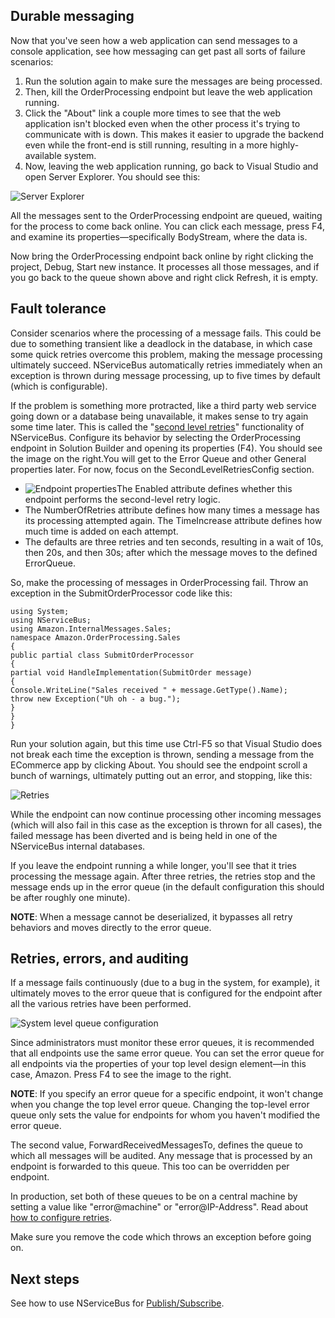 <!--
title: "Getting Started - Fault Tolerance"
tags: 
-->

Durable messaging
-----------------

Now that you've seen how a web application can send messages to a console application, see how messaging can get past all sorts of failure scenarios:

1.  Run the solution again to make sure the messages are being
    processed.
2.  Then, kill the OrderProcessing endpoint but leave the web
    application running.
3.  Click the "About" link a couple more times to see that the web
    application isn't blocked even when the other process it's trying to
    communicate with is down. This makes it easier to upgrade the
    backend even while the front-end is still running, resulting in a
    more highly-available system.
4.  Now, leaving the web application running, go back to Visual Studio
    and open Server Explorer. You should see this:

![Server Explorer](https://particular.blob.core.windows.net/media/Default/images/GettingStarted8.jpg)

All the messages sent to the OrderProcessing endpoint are queued, waiting for the process to come back online. You can click each message, press F4, and examine its properties—specifically BodyStream, where the data is.

Now bring the OrderProcessing endpoint back online by right clicking the project, Debug, Start new instance. It processes all those messages, and if you go back to the queue shown above and right click Refresh, it is empty.

Fault tolerance
---------------

Consider scenarios where the processing of a message fails. This could be due to something transient like a deadlock in the database, in which case some quick retries overcome this problem, making the message processing ultimately succeed. NServiceBus automatically retries immediately when an exception is thrown during message processing, up to five times by default (which is configurable).

If the problem is something more protracted, like a third party web service going down or a database being unavailable, it makes sense to try again some time later. This is called the "[second level retries](second-level-retries.md)" functionality of NServiceBus. Configure its behavior by selecting the OrderProcessing endpoint in Solution Builder and opening its properties (F4). You should see the image on the right.You will get to the Error Queue and other General properties later. For now, focus on the SecondLevelRetriesConfig section.

-   ![Endpoint
    properties](https://particular.blob.core.windows.net/media/Default/images/GettingStarted8.5.jpg)The
    Enabled attribute defines whether this endpoint performs the
    second-level retry logic.
-   The NumberOfRetries attribute defines how many times a message has
    its processing attempted again. The TimeIncrease attribute defines
    how much time is added on each attempt.
-   The defaults are three retries and ten seconds, resulting in a wait
    of 10s, then 20s, and then 30s; after which the message moves to the
    defined ErrorQueue.

So, make the processing of messages in OrderProcessing fail. Throw an exception in the SubmitOrderProcessor code like this:


    using System;
    using NServiceBus;
    using Amazon.InternalMessages.Sales;
    namespace Amazon.OrderProcessing.Sales
    {
    public partial class SubmitOrderProcessor
    {        
    partial void HandleImplementation(SubmitOrder message)
    {
    Console.WriteLine("Sales received " + message.GetType().Name);
    throw new Exception("Uh oh - a bug.");
    }
    }
    }


Run your solution again, but this time use Ctrl-F5 so that Visual Studio does not break each time the exception is thrown, sending a message from the ECommerce app by clicking About. You should see the endpoint scroll a bunch of warnings, ultimately putting out an error, and stopping, like this:

![Retries](https://particular.blob.core.windows.net/media/Default/images/GettingStarted9.png)

While the endpoint can now continue processing other incoming messages
(which will also fail in this case as the exception is thrown for all cases), the failed message has been diverted and is being held in one of the NServiceBus internal databases.

If you leave the endpoint running a while longer, you'll see that it tries processing the message again. After three retries, the retries stop and the message ends up in the error queue (in the default configuration this should be after roughly one minute).

**NOTE**: When a message cannot be deserialized, it bypasses all retry behaviors and moves directly to the error queue.

Retries, errors, and auditing
-----------------------------

If a message fails continuously (due to a bug in the system, for example), it ultimately moves to the error queue that is configured for the endpoint after all the various retries have been performed.

![System level queue configuration](https://particular.blob.core.windows.net/media/Default/images/GettingStarted10.png)

Since administrators must monitor these error queues, it is recommended that all endpoints use the same error queue. You can set the error queue for all endpoints via the properties of your top level design element—in this case, Amazon. Press F4 to see the image to the right.

**NOTE**: If you specify an error queue for a specific endpoint, it won't change when you change the top level error queue. Changing the top-level error queue only sets the value for endpoints for whom you haven't modified the error queue.

The second value, ForwardReceivedMessagesTo, defines the queue to which all messages will be audited. Any message that is processed by an endpoint is forwarded to this queue. This too can be overridden per endpoint.

In production, set both of these queues to be on a central machine by setting a value like "error@machine" or "error@IP-Address". Read about
[how to configure retries](second-level-retries.md).

Make sure you remove the code which throws an exception before going on.

Next steps
----------

See how to use NServiceBus for
[Publish/Subscribe](getting-started---publish-subscribe-communication.md).

